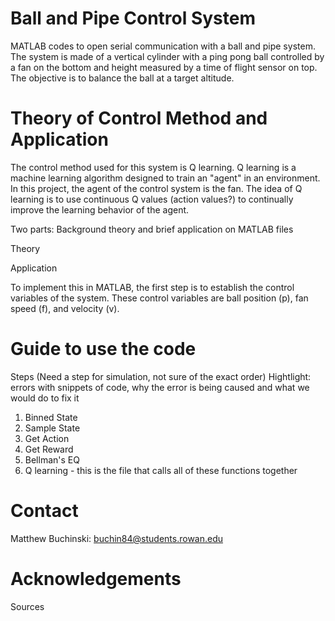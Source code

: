 # Ball and Pipe Control System 
MATLAB codes to open serial communication with a ball and pipe system. The system is made of a vertical cylinder with a ping pong ball controlled by a fan on the bottom and height measured by a time of flight sensor on top. The objective is to balance the ball at a target altitude. 

# Theory of Control Method and Application
The control method used for this system is Q learning. Q learning is a machine learning algorithm designed to train an "agent" in an environment. In this project, the agent of the control system is the fan. The idea of Q learning is to use continuous Q values (action values?) to continually improve the learning behavior of the agent. 

Two parts: Background theory and brief application on MATLAB files

Theory

Application


To implement this in MATLAB, the first step is to establish the control variables of the system. These control variables are ball position (p), fan speed (f), and velocity (v). 

# Guide to use the code
Steps (Need a step for simulation, not sure of the exact order)
Hightlight: errors with snippets of code, why the error is being caused and what we would do to fix it
1. Binned State
2. Sample State
3. Get Action
4. Get Reward 
5. Bellman's EQ
6. Q learning - this is the file that calls all of these functions together

# Contact
Matthew Buchinski: buchin84@students.rowan.edu





# Acknowledgements
Sources
